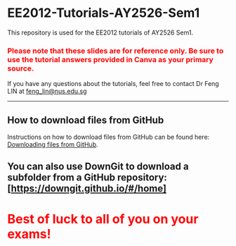 # EE2012-Tutorials-AY2526-Sem1
This repository is used for the EE2012 tutorials of AY2526 Sem1. 

### <span style="color:red"> Please note that these slides are for reference only. Be sure to use the tutorial answers provided in Canva as your primary source. </span>

If you have any questions about the tutorials, feel free to contact Dr Feng LIN at feng_lin@nus.edu.sg

---
## How to download files from GitHub
Instructions on how to download files from GitHub can be found here: [Downloading files from GitHub](https://docs.github.com/en/get-started/start-your-journey/downloading-files-from-github). 

You can also use DownGit to download a subfolder from a GitHub repository:[https://downgit.github.io/#/home]
---

# <span style="color:red"> Best of luck to all of you on your exams! </span>
